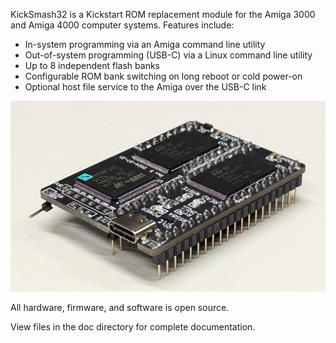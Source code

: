 KickSmash32 is a Kickstart ROM replacement module for the Amiga 3000
and Amiga 4000 computer systems. Features include:
   * In-system programming via an Amiga command line utility
   * Out-of-system programming (USB-C) via a Linux command line utility
   * Up to 8 independent flash banks
   * Configurable ROM bank switching on long reboot or cold power-on
   * Optional host file service to the Amiga over the USB-C link

![Alt text](photos/2024_11_07_kicksmash32_rev5_profile_view_2.jpg?raw=true "Kicksmash32")

All hardware, firmware, and software is open source.

View files in the doc directory for complete documentation.
